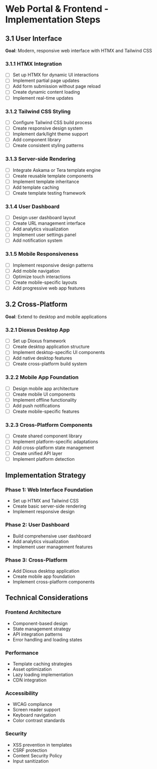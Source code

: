 # Web Portal & Frontend - Implementation Steps

## 3.1 User Interface
**Goal**: Modern, responsive web interface with HTMX and Tailwind CSS

### 3.1.1 HTMX Integration
- [ ] Set up HTMX for dynamic UI interactions
- [ ] Implement partial page updates
- [ ] Add form submission without page reload
- [ ] Create dynamic content loading
- [ ] Implement real-time updates

### 3.1.2 Tailwind CSS Styling
- [ ] Configure Tailwind CSS build process
- [ ] Create responsive design system
- [ ] Implement dark/light theme support
- [ ] Add component library
- [ ] Create consistent styling patterns

### 3.1.3 Server-side Rendering
- [ ] Integrate Askama or Tera template engine
- [ ] Create reusable template components
- [ ] Implement template inheritance
- [ ] Add template caching
- [ ] Create template testing framework

### 3.1.4 User Dashboard
- [ ] Design user dashboard layout
- [ ] Create URL management interface
- [ ] Add analytics visualization
- [ ] Implement user settings panel
- [ ] Add notification system

### 3.1.5 Mobile Responsiveness
- [ ] Implement responsive design patterns
- [ ] Add mobile navigation
- [ ] Optimize touch interactions
- [ ] Create mobile-specific layouts
- [ ] Add progressive web app features

## 3.2 Cross-Platform
**Goal**: Extend to desktop and mobile applications

### 3.2.1 Dioxus Desktop App
- [ ] Set up Dioxus framework
- [ ] Create desktop application structure
- [ ] Implement desktop-specific UI components
- [ ] Add native desktop features
- [ ] Create cross-platform build system

### 3.2.2 Mobile App Foundation
- [ ] Design mobile app architecture
- [ ] Create mobile UI components
- [ ] Implement offline functionality
- [ ] Add push notifications
- [ ] Create mobile-specific features

### 3.2.3 Cross-Platform Components
- [ ] Create shared component library
- [ ] Implement platform-specific adaptations
- [ ] Add cross-platform state management
- [ ] Create unified API layer
- [ ] Implement platform detection

## Implementation Strategy

### Phase 1: Web Interface Foundation
- Set up HTMX and Tailwind CSS
- Create basic server-side rendering
- Implement responsive design

### Phase 2: User Dashboard
- Build comprehensive user dashboard
- Add analytics visualization
- Implement user management features

### Phase 3: Cross-Platform
- Add Dioxus desktop application
- Create mobile app foundation
- Implement cross-platform components

## Technical Considerations

### Frontend Architecture
- Component-based design
- State management strategy
- API integration patterns
- Error handling and loading states

### Performance
- Template caching strategies
- Asset optimization
- Lazy loading implementation
- CDN integration

### Accessibility
- WCAG compliance
- Screen reader support
- Keyboard navigation
- Color contrast standards

### Security
- XSS prevention in templates
- CSRF protection
- Content Security Policy
- Input sanitization
